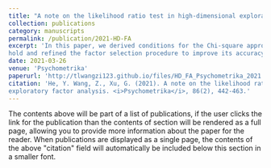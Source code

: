 ```yaml
---
title: "A note on the likelihood ratio test in high-dimensional exploratory factor analysis"
collection: publications
category: manuscripts
permalink: /publication/2021-HD-FA
excerpt: 'In this paper, we derived conditions for the Chi-square approximation in high-dimensional factor analysis to
hold and refined the factor selection procedure to improve its accuracy.'
date: 2021-03-26
venue: 'Psychometrika'
paperurl: 'http://tlwangzi123.github.io/files/HD_FA_Psychometrika_2021.pdf'
citation: 'He, Y. Wang, Z., Xu, G. (2021). A note on the likelihood ratio test in high-dimensional
exploratory factor analysis. <i>Psychometrika</i>, 86(2), 442-463.'
---
```

The contents above will be part of a list of publications, if the user clicks the link for the publication than the contents of section will be rendered as a full page, allowing you to provide more information about the paper for the reader. When publications are displayed as a single page, the contents of the above "citation" field will automatically be included below this section in a smaller font.
